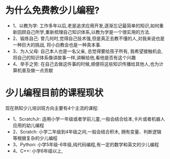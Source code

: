 # 为什么免费教少儿编程?

+ 1、以教为学: 工作多年以后,老是追求应用开发,逐渐忘记最简单的知识,如何重新回顾自己所学,重新梳理自己知识体系,以教为学是一个很实用的方法.
+ 2、锻炼自己: 曾几何时,觉得自己技术强,但是真正去教不懂的人,对我来说也是一种巨大的挑战, 将小白教会也是一种真本事.
+ 3、为人父母: 自己本人也是一名父亲, 总觉得要给孩子所有, 我希望接触机会,将自己的知识体系像讲故事一样,讲解给他,看他是否有这个兴趣
+ 4、举手之劳: 在自己去做这件事的时候,顺便将这些知识传播给其他人,也为计算机普及做一点贡献

# 少儿编程目前的课程现状
现在熟知少儿培训班方向主要有4个主流的课程:
+ 1、ScratchJr: 适用小学一年级或者学前儿童,一般会结合绘本,卡片或者机器人应用的幼儿编程
+ 2、Scratch: 小学二年级到4年级之间,一般会结合积木, 拥有变量、判断逻辑等根据复杂的少儿编程
+ 3、Python: 小学5年级-6年级,纯代码编程,有一定的数学和英文的少儿编程
+ 4、C++: 小学6年级以上,